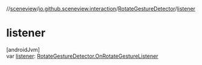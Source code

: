 //[sceneview](../../../index.md)/[io.github.sceneview.interaction](../index.md)/[RotateGestureDetector](index.md)/[listener](listener.md)

# listener

[androidJvm]\
var [listener](listener.md): [RotateGestureDetector.OnRotateGestureListener](-on-rotate-gesture-listener/index.md)
